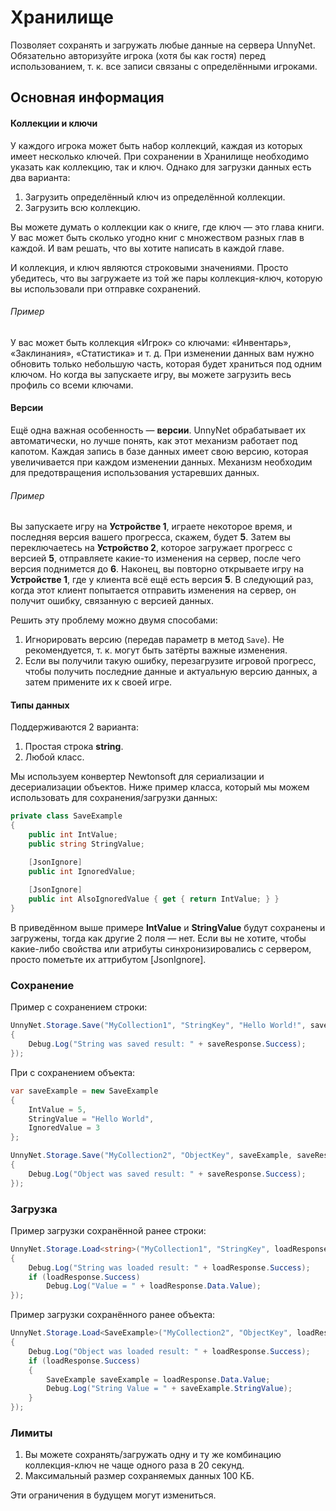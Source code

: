 # Хранилище

Позволяет сохранять и загружать любые данные на сервера UnnyNet. Обязательно авторизуйте игрока (хотя бы как гостя) перед использованием, т. к. все записи связаны с определёнными игроками.

## Основная информация

#### Коллекции и ключи
У каждого игрока может быть набор коллекций, каждая из которых имеет несколько ключей. При сохранении в Хранилище необходимо указать как коллекцию, так и ключ. Однако для загрузки данных есть два варианта:

1. Загрузить определённый ключ из определённой коллекции.
2. Загрузить всю коллекцию.

Вы можете думать о коллекции как о книге, где ключ — это глава книги. У вас может быть сколько угодно книг с множеством разных глав в каждой. И вам решать, что вы хотите написать в каждой главе.

И коллекция, и ключ являются строковыми значениями. Просто убедитесь, что вы загружаете из той же пары коллекция-ключ, которую вы использовали при отправке сохранений.

###### Пример
У вас может быть коллекция «Игрок» со ключами: «Инвентарь», «Заклинания», «Статистика» и т. д. При изменении данных вам нужно обновить только небольшую часть, которая будет храниться под одним ключом. Но когда вы запускаете игру, вы можете загрузить весь профиль со всеми ключами.

#### Версии
Ещё одна важная особенность — **версии**. UnnyNet обрабатывает их автоматически, но лучше понять, как этот механизм работает под капотом.
Каждая запись в базе данных имеет свою версию, которая увеличивается при каждом изменении данных. Механизм необходим для предотвращения использования устаревших данных.

###### Пример 
Вы запускаете игру на **Устройстве 1**, играете некоторое время, и последняя версия вашего прогресса, скажем, будет **5**. Затем вы переключаетесь на **Устройство 2**, которое загружает прогресс с версией **5**, отправляете какие-то изменения на сервер, после чего версия поднимется до **6**. Наконец, вы повторно открываете игру на **Устройстве 1**, где у клиента всё ещё есть версия **5**. В следующий раз, когда этот клиент попытается отправить изменения на сервер, он получит ошибку, связанную с версией данных.

Решить эту проблему можно двумя способами:

1. Игнорировать версию (передав параметр в метод `Save`). Не рекомендуется, т. к. могут быть затёрты важные изменения.
2. Если вы получили такую ошибку, перезагрузите игровой прогресс, чтобы получить последние данные и актуальную версию данных, а затем примените их к своей игре.

#### Типы данных

Поддерживаются 2 варианта:

1. Простая строка **string**.
2. Любой класс. 

Мы используем конвертер Newtonsoft для сериализации и десериализации объектов. Ниже пример класса, который мы можем использовать для сохранения/загрузки данных:

```csharp fct_label="Unity"
private class SaveExample
{
    public int IntValue;
    public string StringValue;

    [JsonIgnore]
    public int IgnoredValue;
    
    [JsonIgnore]
    public int AlsoIgnoredValue { get { return IntValue; } }
}   
```

В приведённом выше примере **IntValue** и **StringValue** будут сохранены и загружены, тогда как другие 2 поля — нет. Если вы не хотите, чтобы какие-либо свойства или атрибуты синхронизировались с сервером, просто пометьте их аттрибутом [JsonIgnore].

### Сохранение

Пример с сохранением строки:

```csharp fct_label="Unity"
UnnyNet.Storage.Save("MyCollection1", "StringKey", "Hello World!", saveResponse =>
{
    Debug.Log("String was saved result: " + saveResponse.Success);
});
```

При с сохранением объекта:

```csharp fct_label="Unity"
var saveExample = new SaveExample
{
    IntValue = 5,
    StringValue = "Hello World",
    IgnoredValue = 3
};

UnnyNet.Storage.Save("MyCollection2", "ObjectKey", saveExample, saveResponse =>
{
    Debug.Log("Object was saved result: " + saveResponse.Success);
});
```

### Загрузка

Пример загрузки сохранённой ранее строки:

```csharp fct_label="Unity"
UnnyNet.Storage.Load<string>("MyCollection1", "StringKey", loadResponse =>
{
    Debug.Log("String was loaded result: " + loadResponse.Success);
    if (loadResponse.Success)
        Debug.Log("Value = " + loadResponse.Data.Value);
});
```

Пример загрузки сохранённого ранее объекта:

```csharp fct_label="Unity"
UnnyNet.Storage.Load<SaveExample>("MyCollection2", "ObjectKey", loadResponse =>
{
    Debug.Log("Object was loaded result: " + loadResponse.Success);
    if (loadResponse.Success)
    {
        SaveExample saveExample = loadResponse.Data.Value;
        Debug.Log("String Value = " + saveExample.StringValue);
    }
});
```

### Лимиты

1. Вы можете сохранять/загружать одну и ту же комбинацию коллекция-ключ не чаще одного раза в 20 секунд.
2. Максимальный размер сохраняемых данных 100 КБ.

Эти ограничения в будущем могут измениться.
